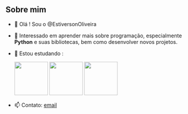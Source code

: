 ## Sobre mim
- 👋 Olá ! Sou o @EstiversonOliveira 
- 👀 Interessado em aprender mais sobre programação, especialmente **Python** e suas bibliotecas, bem como desenvolver novos projetos.
- 🌱 Estou estudando :

  <img src="https://cdn.jsdelivr.net/gh/devicons/devicon/icons/python/python-original-wordmark.svg" width=90>
  <img src="https://cdn.jsdelivr.net/gh/devicons/devicon/icons/html5/html5-original-wordmark.svg" width=90>
  <img src="https://cdn.jsdelivr.net/gh/devicons/devicon/icons/javascript/javascript-original.svg" width=90>
  
           
          
- 📫 Contato: [email](estiverson.o@gmail.com)

<!---
EstiversonOliveira/EstiversonOliveira is a ✨ special ✨ repository because its `README.md` (this file) appears on your GitHub profile.
You can click the Preview link to take a look at your changes.
--->
